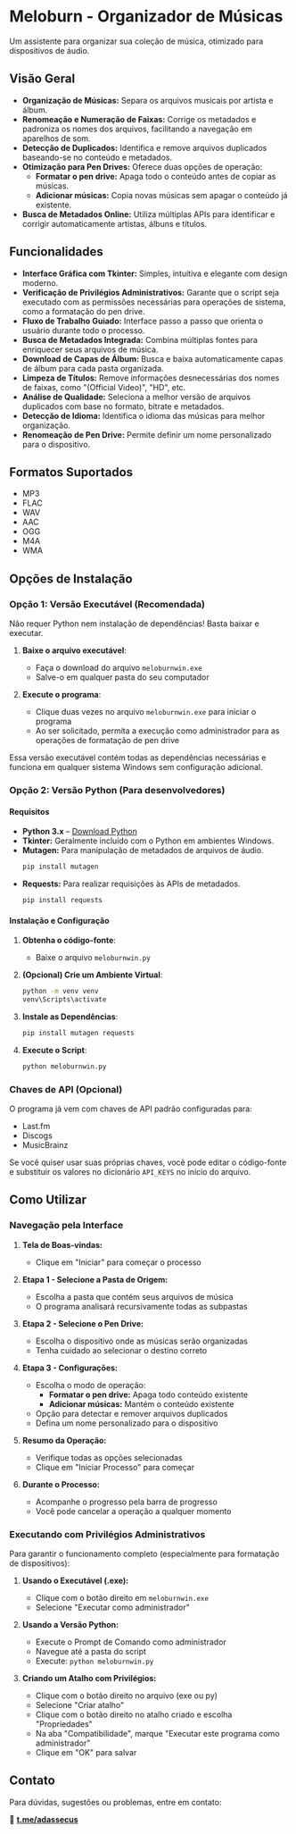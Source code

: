 # Meloburn - Organizador de Músicas

Um assistente para organizar sua coleção de música, otimizado para dispositivos de áudio.

## Visão Geral

- **Organização de Músicas:** Separa os arquivos musicais por artista e álbum.
- **Renomeação e Numeração de Faixas:** Corrige os metadados e padroniza os nomes dos arquivos, facilitando a navegação em aparelhos de som.
- **Detecção de Duplicados:** Identifica e remove arquivos duplicados baseando-se no conteúdo e metadados.
- **Otimização para Pen Drives:** Oferece duas opções de operação:
  - **Formatar o pen drive:** Apaga todo o conteúdo antes de copiar as músicas.
  - **Adicionar músicas:** Copia novas músicas sem apagar o conteúdo já existente.
- **Busca de Metadados Online:** Utiliza múltiplas APIs para identificar e corrigir automaticamente artistas, álbuns e títulos.

## Funcionalidades

- **Interface Gráfica com Tkinter:** Simples, intuitiva e elegante com design moderno.
- **Verificação de Privilégios Administrativos:** Garante que o script seja executado com as permissões necessárias para operações de sistema, como a formatação do pen drive.
- **Fluxo de Trabalho Guiado:** Interface passo a passo que orienta o usuário durante todo o processo.
- **Busca de Metadados Integrada:** Combina múltiplas fontes para enriquecer seus arquivos de música.
- **Download de Capas de Álbum:** Busca e baixa automaticamente capas de álbum para cada pasta organizada.
- **Limpeza de Títulos:** Remove informações desnecessárias dos nomes de faixas, como "(Official Video)", "HD", etc.
- **Análise de Qualidade:** Seleciona a melhor versão de arquivos duplicados com base no formato, bitrate e metadados.
- **Detecção de Idioma:** Identifica o idioma das músicas para melhor organização.
- **Renomeação de Pen Drive:** Permite definir um nome personalizado para o dispositivo.

## Formatos Suportados

- MP3
- FLAC
- WAV
- AAC
- OGG
- M4A
- WMA

## Opções de Instalação

### Opção 1: Versão Executável (Recomendada)

Não requer Python nem instalação de dependências! Basta baixar e executar.

1. **Baixe o arquivo executável**:
   - Faça o download do arquivo `meloburnwin.exe` 
   - Salve-o em qualquer pasta do seu computador

2. **Execute o programa**:
   - Clique duas vezes no arquivo `meloburnwin.exe` para iniciar o programa
   - Ao ser solicitado, permita a execução como administrador para as operações de formatação de pen drive

Essa versão executável contém todas as dependências necessárias e funciona em qualquer sistema Windows sem configuração adicional.

### Opção 2: Versão Python (Para desenvolvedores)

#### Requisitos

- **Python 3.x** – [Download Python](https://www.python.org/downloads/)
- **Tkinter:** Geralmente incluído com o Python em ambientes Windows.
- **Mutagen:** Para manipulação de metadados de arquivos de áudio.  
  ```bash
  pip install mutagen
  ```
- **Requests:** Para realizar requisições às APIs de metadados.  
  ```bash
  pip install requests
  ```

#### Instalação e Configuração

1. **Obtenha o código-fonte**:
   - Baixe o arquivo `meloburnwin.py` 

2. **(Opcional) Crie um Ambiente Virtual**:
   ```bash
   python -m venv venv
   venv\Scripts\activate
   ```

3. **Instale as Dependências**:
   ```bash
   pip install mutagen requests
   ```

4. **Execute o Script**:
   ```bash
   python meloburnwin.py
   ```

### Chaves de API (Opcional)

O programa já vem com chaves de API padrão configuradas para:
- Last.fm
- Discogs
- MusicBrainz

Se você quiser usar suas próprias chaves, você pode editar o código-fonte e substituir os valores no dicionário `API_KEYS` no início do arquivo.

## Como Utilizar

### Navegação pela Interface

1. **Tela de Boas-vindas:** 
   - Clique em "Iniciar" para começar o processo

2. **Etapa 1 - Selecione a Pasta de Origem:** 
   - Escolha a pasta que contém seus arquivos de música
   - O programa analisará recursivamente todas as subpastas

3. **Etapa 2 - Selecione o Pen Drive:** 
   - Escolha o dispositivo onde as músicas serão organizadas
   - Tenha cuidado ao selecionar o destino correto

4. **Etapa 3 - Configurações:** 
   - Escolha o modo de operação:
     - **Formatar o pen drive:** Apaga todo conteúdo existente
     - **Adicionar músicas:** Mantém o conteúdo existente
   - Opção para detectar e remover arquivos duplicados
   - Defina um nome personalizado para o dispositivo

5. **Resumo da Operação:** 
   - Verifique todas as opções selecionadas
   - Clique em "Iniciar Processo" para começar

6. **Durante o Processo:**
   - Acompanhe o progresso pela barra de progresso
   - Você pode cancelar a operação a qualquer momento

### Executando com Privilégios Administrativos

Para garantir o funcionamento completo (especialmente para formatação de dispositivos):

1. **Usando o Executável (.exe):**
   - Clique com o botão direito em `meloburnwin.exe`
   - Selecione "Executar como administrador"

2. **Usando a Versão Python:**
   - Execute o Prompt de Comando como administrador
   - Navegue até a pasta do script
   - Execute: `python meloburnwin.py`

3. **Criando um Atalho com Privilégios:**
   - Clique com o botão direito no arquivo (exe ou py)
   - Selecione "Criar atalho"
   - Clique com o botão direito no atalho criado e escolha "Propriedades"
   - Na aba "Compatibilidade", marque "Executar este programa como administrador"
   - Clique em "OK" para salvar

## Contato

Para dúvidas, sugestões ou problemas, entre em contato:

📩 **[t.me/adassecus](https://t.me/adassecus)**
